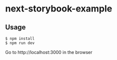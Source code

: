 # next-storybook-example

## Usage

```
$ npm install
$ npm run dev
```

Go to http://localhost:3000 in the browser
